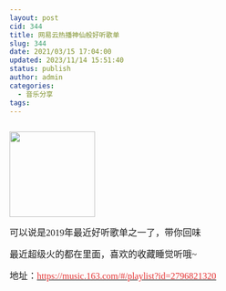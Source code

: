 ```yaml
---
layout: post
cid: 344
title: 网易云热播神仙般好听歌单
slug: 344
date: 2021/03/15 17:04:00
updated: 2023/11/14 15:51:40
status: publish
author: admin
categories: 
  - 音乐分享
tags: 
---
```



<div alt="潮男心博客 www.cnx0.com">
	<p>
		<span style="font-size:16px;font-family:&quot;"><a class="pics" href="http://images.upload.dzs6.com/upload/1/888552/images/20190729/20190729002183648364.png" rel="pics"><img src="http://images.upload.dzs6.com/upload/1/888552/images/20190729/20190729002183648364.png" class="scrollLoading" data-url="http://images.upload.dzs6.com/upload/1/888552/images/20190729/20190729002183648364.png" alt="" /></a> <br />
</span> 
	</p>
	<p>
		<span style="font-size:16px;font-family:&quot;"><a class="pics" href="http://images.upload.dzs6.com/upload/1/888552/images/20190729/20190729002395239523.jpg" rel="pics"><img src="http://images.upload.dzs6.com/upload/1/888552/images/20190729/20190729002183648364.png" class="scrollLoading" data-url="http://images.upload.dzs6.com/upload/1/888552/images/20190729/20190729002395239523.jpg" alt="" width="150" height="150" title="" align="" /></a> <br />
</span> 
	</p>
	<p>
		<span style="font-size:16px;font-family:&quot;">可以说是2019年最近好听歌单之一了，带你回味</span> 
	</p>
	<p>
		<span style="font-size:16px;font-family:&quot;">最近超级火的都在里面，喜欢的收藏睡觉听哦~</span> 
	</p>
	<p>
		<span style="font-size:16px;font-family:&quot;">地址：<a href="https://music.163.com/#/playlist?id=2796821320" target="_blank"><span style="color:#E53333;">https://music.163.com/#/playlist?id=2796821320</span><span style="color:#E53333;"></span></a></span> 
	</p>
</div>